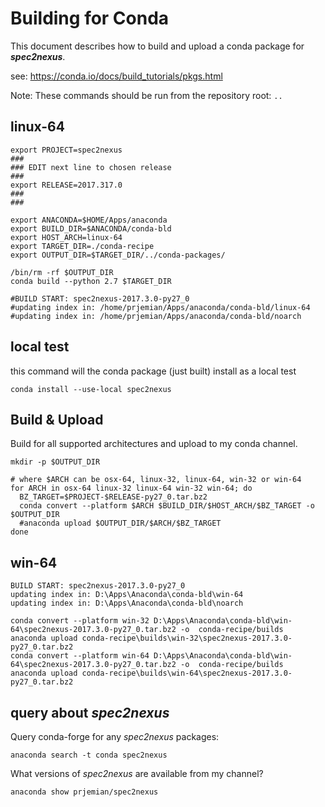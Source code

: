 # Building for Conda

This document describes how to build and upload a 
conda package for ***spec2nexus***.

see: https://conda.io/docs/build_tutorials/pkgs.html

Note:  These commands should be run from the repository root: `..`

## linux-64
    
    export PROJECT=spec2nexus
    ###
    ### EDIT next line to chosen release
    ###
    export RELEASE=2017.317.0
    ###
    ###

    export ANACONDA=$HOME/Apps/anaconda
    export BUILD_DIR=$ANACONDA/conda-bld
    export HOST_ARCH=linux-64
    export TARGET_DIR=./conda-recipe
    export OUTPUT_DIR=$TARGET_DIR/../conda-packages/
    
    /bin/rm -rf $OUTPUT_DIR
    conda build --python 2.7 $TARGET_DIR
    
    #BUILD START: spec2nexus-2017.3.0-py27_0
    #updating index in: /home/prjemian/Apps/anaconda/conda-bld/linux-64
    #updating index in: /home/prjemian/Apps/anaconda/conda-bld/noarch


## local test

this command will the conda package (just built) install as a local test

    conda install --use-local spec2nexus

## Build & Upload

Build for all supported architectures
and upload to my conda channel.

    mkdir -p $OUTPUT_DIR

    # where $ARCH can be osx-64, linux-32, linux-64, win-32 or win-64
    for ARCH in osx-64 linux-32 linux-64 win-32 win-64; do
      BZ_TARGET=$PROJECT-$RELEASE-py27_0.tar.bz2
      conda convert --platform $ARCH $BUILD_DIR/$HOST_ARCH/$BZ_TARGET -o $OUTPUT_DIR
      #anaconda upload $OUTPUT_DIR/$ARCH/$BZ_TARGET
    done


## win-64

    BUILD START: spec2nexus-2017.3.0-py27_0
    updating index in: D:\Apps\Anaconda\conda-bld\win-64
    updating index in: D:\Apps\Anaconda\conda-bld\noarch

    conda convert --platform win-32 D:\Apps\Anaconda\conda-bld\win-64\spec2nexus-2017.3.0-py27_0.tar.bz2 -o  conda-recipe/builds
    anaconda upload conda-recipe\builds\win-32\spec2nexus-2017.3.0-py27_0.tar.bz2
    conda convert --platform win-64 D:\Apps\Anaconda\conda-bld\win-64\spec2nexus-2017.3.0-py27_0.tar.bz2 -o  conda-recipe/builds
    anaconda upload conda-recipe\builds\win-64\spec2nexus-2017.3.0-py27_0.tar.bz2

## query about ***spec2nexus***

Query conda-forge for any *spec2nexus* packages:

    anaconda search -t conda spec2nexus

What versions of *spec2nexus* are available from my channel?

    anaconda show prjemian/spec2nexus
